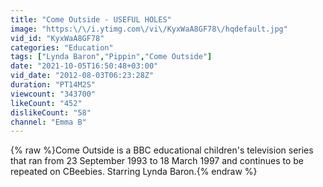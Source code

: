 ```yaml
---
title: "Come Outside - USEFUL HOLES"
image: "https:\/\/i.ytimg.com\/vi\/KyxWaA8GF78\/hqdefault.jpg"
vid_id: "KyxWaA8GF78"
categories: "Education"
tags: ["Lynda Baron","Pippin","Come Outside"]
date: "2021-10-05T16:50:48+03:00"
vid_date: "2012-08-03T06:23:28Z"
duration: "PT14M2S"
viewcount: "343700"
likeCount: "452"
dislikeCount: "58"
channel: "Emma B"
---
```

{% raw %}Come Outside is a BBC educational children's television series that ran from 23 September 1993 to 18 March 1997 and continues to be repeated on CBeebies. Starring Lynda Baron.{% endraw %}
